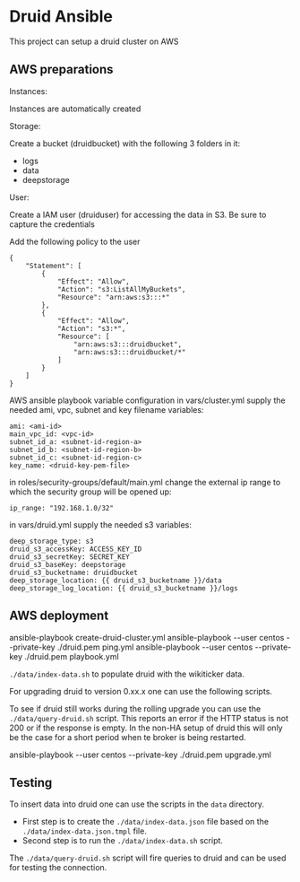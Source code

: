 Druid Ansible
===============

This project can setup a druid cluster on AWS

AWS preparations
----------------

Instances:

Instances are automatically created

Storage:

Create a bucket (druidbucket) with the following 3 folders in it:
- logs
- data
- deepstorage

User:

Create a IAM user (druiduser) for accessing the data in S3. Be sure to capture the credentials

Add the following policy to the user

```
{
    "Statement": [
        {
            "Effect": "Allow",
            "Action": "s3:ListAllMyBuckets",
            "Resource": "arn:aws:s3:::*"
        },
        {
            "Effect": "Allow",
            "Action": "s3:*",
            "Resource": [
                "arn:aws:s3:::druidbucket",
                "arn:aws:s3:::druidbucket/*"
            ]
        }
    ]
}
```


AWS ansible playbook variable configuration
in vars/cluster.yml supply the needed ami, vpc, subnet and key filename variables:
```
ami: <ami-id>
main_vpc_id: <vpc-id>
subnet_id_a: <subnet-id-region-a>
subnet_id_b: <subnet-id-region-b>
subnet_id_c: <subnet-id-region-c>
key_name: <druid-key-pem-file>
```

in roles/security-groups/default/main.yml change the external ip range to which the security group will be opened up:
```
ip_range: "192.168.1.0/32"
```

in vars/druid.yml supply the needed s3 variables:

```
deep_storage_type: s3
druid_s3_accessKey: ACCESS_KEY_ID
druid_s3_secretKey: SECRET_KEY
druid_s3_baseKey: deepstorage
druid_s3_bucketname: druidbucket
deep_storage_location: {{ druid_s3_bucketname }}/data
deep_storage_log_location: {{ druid_s3_bucketname }}/logs
``` 

AWS deployment
--------------
ansible-playbook create-druid-cluster.yml
ansible-playbook --user centos --private-key ./druid.pem ping.yml
ansible-playbook --user centos --private-key ./druid.pem playbook.yml

`./data/index-data.sh` to populate druid with the wikiticker data.

For upgrading druid to version 0.xx.x one can use the following scripts.

To see if druid still works during the rolling upgrade you can use the `./data/query-druid.sh` script. This reports an error if the HTTP status is not 200 or if the response is empty. In the non-HA setup of druid this will only be the case for a short period when te broker is being restarted.

ansible-playbook --user centos --private-key ./druid.pem upgrade.yml


Testing
-------
To insert data into druid one can use the scripts in the `data` directory.
- First step is to create the `./data/index-data.json` file based on the `./data/index-data.json.tmpl` file.
- Second step is to run the `./data/index-data.sh` script.

The `./data/query-druid.sh` script will fire queries to druid and can be used for testing the connection.


